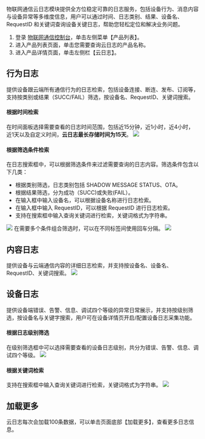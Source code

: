 
物联网通信云日志模块提供全方位稳定可靠的日志服务，包括设备行为、消息内容与设备异常等多维度信息，用户可以通过时间、日志类别、结果、设备名、RequestID 和关键词查询设备关键日志，帮助您轻松定位和解决业务问题。




1. 登录 [物联网通信控制台](https://console.cloud.tencent.com/iotcloud)，单击左侧菜单【产品列表】。
2. 进入产品列表页面，单击您需要查询云日志的产品名称。
3. 进入产品详情页面，单击左侧栏【云日志】。

## 行为日志
提供设备跟云端所有通信行为的日志检索，包括设备连接、断连、发布、订阅等，支持按类别或结果（SUCC/FAIL）筛选，按设备名、RequestID、关键词搜索。
#### 根据时间检索
在时间面板选择需要查看的日志时间范围，包括近15分钟，近1小时，近4小时，近1天以及自定义时间，**云日志最长存储时间为15天**。
![](https://main.qcloudimg.com/raw/2728fad92906254cca0324dbc6893ec8.jpg)

#### 根据筛选条件检索
在日志搜索框中，可以根据筛选条件来过滤需要查询的日志内容。筛选条件包含以下几类：
- 根据类别筛选，日志类别包括 SHADOW MESSAGE STATUS、OTA。
- 根据结果筛选，分为成功（SUCC)或失败(FAIL）。
- 在输入框中输入设备名，可以根据设备名称进行日志检索。
- 在输入框中输入 RequestID，可以根据 RequestID 进行日志检索。
- 支持在搜索框中输入查询关键词进行检索，关键词格式为字符串。

![](https://main.qcloudimg.com/raw/0905982f214736c8294ae09084458370.jpg)
在需要多个条件组合筛选时，可以在不同标签间使用回车分隔。
![](https://main.qcloudimg.com/raw/648bb52c279a8e714fe17f9df3c6039f.jpg)

## 内容日志
提供设备与云端通信内容的详细日志检索，并支持按设备名、设备名、RequestID、关键词搜索。
![](https://main.qcloudimg.com/raw/955f6f989ecc19735465b130af272bb1.jpg)

## 设备日志
提供设备端错误、告警、信息、调试四个等级的异常日常展示，并支持按级别筛选，按设备名与关键字搜索，用户可在设备详情页开启/配置设备日志采集功能。

#### 根据日志级别筛选
在级别筛选框中可以选择需要查看的设备日志级别，共分为错误、告警、信息、调试四个等级。
![](https://main.qcloudimg.com/raw/2869fb5de84e08cae23b1afe7aa531b8.jpg)

#### 根据关键词检索
支持在搜索框中输入查询关键词进行检索，关键词格式为字符串。
![](https://main.qcloudimg.com/raw/cab6867380e61b5b5965ee5f29d259aa.jpg)

## 加载更多
云日志每次会加载100条数据，可以单击页面底部【加载更多】，查看更多日志信息。


